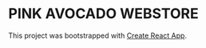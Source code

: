 # PINK AVOCADO WEBSTORE

This project was bootstrapped with [Create React App](https://github.com/facebook/create-react-app).
